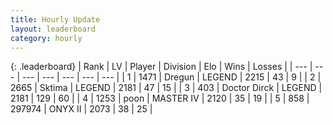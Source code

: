 ```yaml
---
title: Hourly Update
layout: leaderboard
category: hourly
---
```


{: .leaderboard}
| Rank | LV | Player | Division | Elo | Wins | Losses |
| --- | --- | --- | --- | --- | --- | --- |
| <span data-change="0">1</span> | 1471 | <span title="ID: 337810">Dregun</span> | LEGEND | <span data-change="7">2215</span> | <span data-change="1">43</span> | <span data-change="0">9</span> |
| <span data-change="0">2</span> | 2665 | <span title="ID: 353063">Sktima</span> | LEGEND | <span data-change="0">2181</span> | <span data-change="0">47</span> | <span data-change="0">15</span> |
| <span data-change="0">3</span> | 403 | <span title="ID: 67210">Doctor Dirck</span> | LEGEND | <span data-change="4">2181</span> | <span data-change="5">129</span> | <span data-change="2">60</span> |
| <span data-change="1">4</span> | 1253 | <span title="ID: 540690">poon</span> | MASTER IV | <span data-change="42">2120</span> | <span data-change="5">35</span> | <span data-change="2">19</span> |
| <span data-change="-1">5</span> | 858 | <span title="ID: 544038">297974</span> | ONYX II | <span data-change="-27">2073</span> | <span data-change="4">38</span> | <span data-change="7">25</span> |